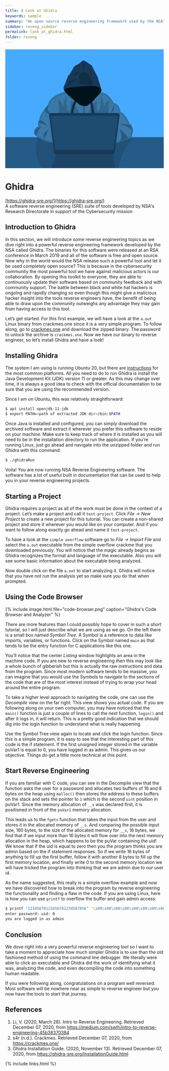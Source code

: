 ```yaml
---
title: A Look at Ghidra
keywords: sample
summary: "An open source reverse engineering framework used by the NSA"
sidebar: reveng_sidebar
permalink: look_at_ghidra.html
folder: reveng
---
```


![Hacker](/images/hacker-5471975_1280.png)

# Ghidra
[https://ghidra-sre.org/](https://ghidra-sre.org/)<br/>
A software reverse engineering (SRE) suite of tools developed by
NSA's Research Directorate in support of the Cybersecurity mission


## Introduction to Ghidra
In this section, we will introduce some reverse engineering topics as we dive right into a powerful reverse engineering framework developed by the NSA called Ghidra. The binaries for this software were released at an RSA conference in March 2019 and all of the software is free and open source. Now why in the world would the NSA release such a powerful tool and let it be used completely open source? This is because in the cybersecurity community the most powerful tool we have against malicious actors is our collaboration. By opening this toolkit to everyone, they are able to continuously update their software based on community feedback and with community support. The battle between black and white hat hackers is ongoing and rapidly changing so even though this might give a malicious hacker insight into the tools reverse engineers have, the benefit of being able to draw upon the community outweighs any advantage they may gain from having access to this tool.

Let’s get started. For this first example, we will have a look at the `a.out` Linux binary from crackmes.one since it is a very simple program. To follow along, go to [crackmes.one](https://crackmes.one/crackme/5f05ec3c33c5d42a7c66792b) and download the zipped binary. The password to unlock the archive is `crackmes.one`. Now we have our binary to reverse engineer, so let’s install Ghidra and have a look!


## Installing Ghidra
The system I am using is running Ubuntu 20, but there are [instructions]( https://ghidra-sre.org/InstallationGuide.html) for the most common platforms. All you need to do to run Ghidra is install the Java Development Kit (JDK) version 11 or greater. As this may change over time, it is always a good idea to check with the official documentation to be sure that you are using the recommended version.

Since I am on Ubuntu, this was relatively straightforward:
```bash
$ apt install openjdk-11-jdk
$ export PATH=<path of extracted JDK dir>/bin:$PATH
```

Once Java is installed and configured, you can simply download the archived software and extract it wherever you prefer this software to reside on your machine. Make sure to keep track of where it is installed as you will need to be in the installation directory to run the application. If you’re running Linux, just go ahead and navigate into the unzipped folder and run Ghidra with this command:
```bash
$ ./ghidraRun
```

Voila! You are now running NSA Reverse Engineering software. The software has a lot of useful built in documentation that can be used to help you in your reverse engineering projects.


## Starting a Project
Ghidra requires a project as all of the work must be done in the context of a project. Let’s make a project and call it `test-project`. Click *File -> New Project* to create a new project for this tutorial. You can create a non-shared project and store it wherever you would like on your computer. And if  you want to follow along exactly go ahead and name it `test-project`. 

To have a look at the `simple overflow` software go to *File -> Import File* and select the `a.out` executable from the simple overflow crackme that you downloaded previously. You will notice that the magic already begins as Ghidra recognizes the format and language of the executable. Also you will see some basic information about the executable being analyzed. 

Now double click on the file `a.out` to start analyzing it. Ghidra will notice that you have not run the analysis yet so make sure you do that when prompted.


## Using the Code Browser
{% include image.html file="code-browser.png" caption="Ghidra's Code Browser and Analyzer" %}

There are more features than I could possibly hope to cover in such a short tutorial, so I will just describe what we are using as we go. On the left there is a small box named *Symbol Tree*. A Symbol is a reference to data like imports, variables, or functions. Click on the Symbol named `main` as that tends to be the entry function for C applications like this one.

You’ll notice that the center *Listing* window highlights an area in the machine code. If you are new to reverse engineering then this may look like a whole bunch of gibberish but this is actually the raw instructions and data from the program. Since most modern software tends to be massive, you can imagine that you would use the Symbols to navigate to the sections of the code that are of the most interest instead of trying to wrap your head around the entire program.

To take a higher level approach to navigating the code, one can use the *Decompile* view on the far right. This view shows you actual code. If you are following along on your own computer, you may have noticed that the `main()` function is just a couple of lines to call the next function, `login()` and after it logs in, it will return. This is a pretty good indication that we should dig into the login function to understand what is really happening. 

Use the Symbol Tree view again to locate and click the login function. Since this is a simple program, it is easy to see that the interesting part of this code is the if statement. If the first unsigned integer stored in the variable puVar1 is equal to 0, you have logged in as admin. This gives us our objective. Things do get a little more technical at this point.


## Start Reverse Engineering
If you are familiar with C code, you can see in the Decompile view that the function asks the user for a password and allocates two buffers of 16 and 8 bytes on the heap using `malloc()` then stores the address to these buffers on the stack and sets the pointer to `1` which is the second `uint` position in puVar1. Since the memory allocation of `__s` was declared first, it is positioned in front of the `puVar1` memory allocation. 

This leads us to the `fgets` function that takes the input from the user and stores it in the allocated memory of `__s`. And comparing the possible input size, 160 bytes, to the size of the allocated memory for `__s`, 16 bytes, we find that if we input more than 16 bytes it will flow over into the next memory allocation in the heap, which happens to be the puVar containing the uid! We know that if the uid is equal to zero then you the program thinks you are admin based on the if statement responses. So if we write 16 bytes of anything to fill up the first buffer, follow it with another 8 bytes to fill up the first memory location, and finally write 0 to the second memory location we will have tricked the program into thinking that we are admin due to our user id.

As the name suggested, this really is a simple overflow example and now we have discovered how to break into the program by reverse engineering the functionality and finding a flaw in the code. If you are using Linux, here is how you can use `printf` to overflow the buffer and gain admin access:
```bash
$ printf "123456781234567812345678%b" '\x00\x00\x00\x00\x00\x00\x00\x00' | ./a.out 
enter password: uid: 0
you are logged in as admin
```


## Conclusion
We dove right into a very powerful reverse engineering tool so I want to take a moment to appreciate how much simpler Ghidra is to use than the old fashioned method of using the command line debugger. We literally were able to click an executable and Ghidra did the work of identifying what it was, analyzing the code, and even decompiling the code into something human readable. 

If you were following along, congratulations on a program well reversed. Most software will be nowhere near as simple to reverse engineer but you now have the tools to start that journey. 


## References
1. Li, V. (2020, March 28). Intro to Reverse Engineering. Retrieved December 07, 2020, from https://medium.com/swlh/intro-to-reverse-engineering-45b38370384
2. s4r (n.d.). Crackmes. Retrieved December 07, 2020, from https://crackmes.one/
3. Ghidra Installation Guide. (2020, November 13). Retrieved December 07, 2020, from https://ghidra-sre.org/InstallationGuide.html

{% include links.html %}
